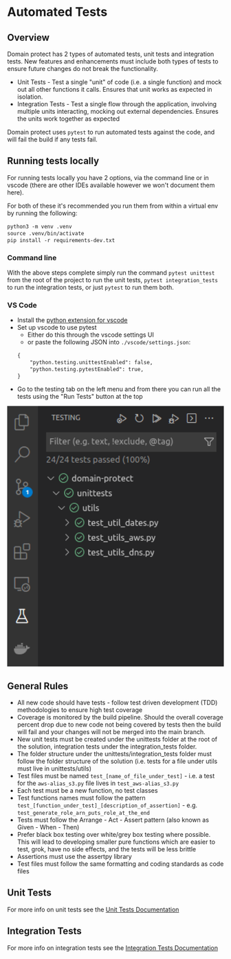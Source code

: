 # Automated Tests

## Overview
Domain protect has 2 types of automated tests, unit tests and integration tests.  New features and enhancements must include both types of tests to ensure future changes do not break the functionality.

- Unit Tests - Test a single "unit" of code (i.e. a single function) and mock out all other functions it calls.  Ensures that unit works as expected in isolation.
- Integration Tests - Test a single flow through the application, involving multiple units interacting, mocking out external dependencies.  Ensures the units work together as expected

Domain protect uses `pytest` to run automated tests against the code, and will fail the build if any tests fail.

## Running tests locally

For running tests locally you have 2 options, via the command line or in vscode (there are other IDEs available however we won't document them here).

For both of these it's recommended you run them from within a virtual env by running the following:

```
python3 -m venv .venv
source .venv/bin/activate
pip install -r requirements-dev.txt
```

### Command line

With the above steps complete simply run the command `pytest unittest` from the root of the project to run the unit tests, `pytest integration_tests` to run the integration tests, or just `pytest` to run them both.

### VS Code

* Install the [python extension for vscode](https://marketplace.visualstudio.com/items?itemName=ms-python.python)
* Set up vscode to use pytest
    * Either do this through the vscode settings UI
    * or paste the following JSON into `./vscode/settings.json`:
    ```
    {
        "python.testing.unittestEnabled": false,
        "python.testing.pytestEnabled": true,
    }
    ```
* Go to the testing tab on the left menu and from there you can run all the tests using the "Run Tests" button at the top

<kbd>
  <img src="images/test-view.png" width="600" alt="Current resources example">
</kbd>

## General Rules

* All new code should have tests - follow test driven development (TDD) methodologies to ensure high test coverage
* Coverage is monitored by the build pipeline. Should the overall coverage percent drop due to new code not being covered by tests then the build will fail and your changes will not be merged into the main branch.
* New unit tests must be created under the unittests folder at the root of the solution, integration tests under the integration_tests folder.
* The folder structure under the unittests/integration_tests folder must follow the folder structure of the solution (i.e. tests for a file under utils must live in unittests/utils)
* Test files must be named `test_[name_of_file_under_test]` - i.e. a test for the `aws-alias_s3.py` file lives in `test_aws-alias_s3.py`
* Each test must be a new function, no test classes
* Test functions names must follow the pattern `test_[function_under_test]_[description_of_assertion]` - e.g. `test_generate_role_arn_puts_role_at_the_end`
* Tests must follow the Arrange - Act - Assert pattern (also known as Given - When - Then)
* Prefer black box testing over white/grey box testing where possible.  This will lead to developing smaller pure functions which are easier to test, grok, have no side effects, and the tests will be less brittle
* Assertions must use the assertpy library
* Test files must follow the same formatting and coding standards as code files

## Unit Tests

For more info on unit tests see the [Unit Tests Documentation](unit-tests.md)

## Integration Tests

For more info on integration tests see the [Integration Tests Documentation](integration-tests.md)
